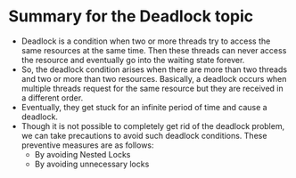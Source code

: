 # Summary for the Deadlock topic
- Deadlock is a condition when two or more threads try to access the same resources at the same time. Then these threads can never access the resource and eventually go into the waiting state forever.
- So, the deadlock condition arises when there are more than two threads and two or more than two resources. Basically, a deadlock occurs when multiple threads request for the same resource but they are received in a different order.
- Eventually, they get stuck for an infinite period of time and cause a deadlock.
- Though it is not possible to completely get rid of the deadlock problem, we can take precautions to avoid such deadlock conditions. These preventive measures are as follows:
   - By avoiding Nested Locks
   - By avoiding unnecessary locks
